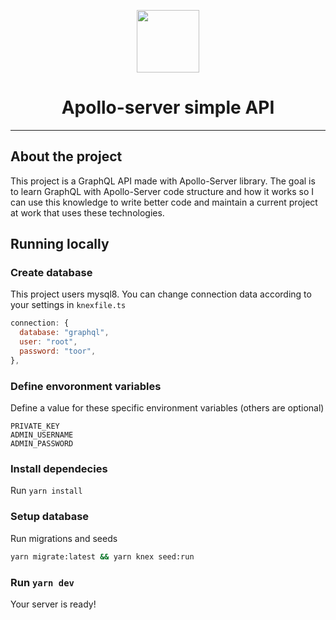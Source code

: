 <p align="center"><img height="100" src="https://cdn.worldvectorlogo.com/logos/apollo-graphql-compact.svg"/></p>
<h1 align="center"> Apollo-server simple API </h1>

---

## About the project

This project is a GraphQL API made with Apollo-Server library. The goal is to learn GraphQL with Apollo-Server code structure and how it works so I can use this knowledge to write better code and maintain a current project at work that uses these technologies.

## Running locally

### Create database

This project users mysql8. You can change connection data according to your settings in `knexfile.ts`

```js
connection: {
  database: "graphql",
  user: "root",
  password: "toor",
},
```

### Define envoronment variables

Define a value for these specific environment variables (others are optional)

```
PRIVATE_KEY
ADMIN_USERNAME
ADMIN_PASSWORD
```

### Install dependecies

Run `yarn install`

### Setup database

Run migrations and seeds

```bash
yarn migrate:latest && yarn knex seed:run
```

### Run `yarn dev`

Your server is ready!
